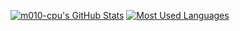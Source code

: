 [![m010-cpu's GitHub Stats](https://github-readme-stats.vercel.app/api?username=m010-cpu)](https://github.com/m010-cpu)
[![Most Used Languages](https://github-readme-stats.vercel.app/api/top-langs/?username=m010-cpu)](https://github.com/m010-cpu)


<!--
**m010-cpu/m010-cpu** is a ✨ _special_ ✨ repository because its `README.md` (this file) appears on your GitHub profile.

Here are some ideas to get you started:

- 🔭 I’m currently working on ...
- 🌱 I’m currently learning ...
- 👯 I’m looking to collaborate on ...
- 🤔 I’m looking for help with ...
- 💬 Ask me about ...
- 📫 How to reach me: ...
- 😄 Pronouns: ...
- ⚡ Fun fact: ...
-->
